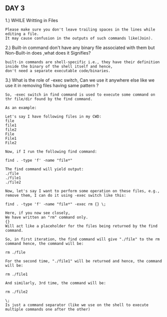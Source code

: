  ##                                       DAY 3

1.) WHILE Writting in Files 
     
    Please make sure you don't leave trailing spaces in the lines while editing a file. 
    It may cause confusion in the outputs of such commands like(Join).

2.) Built-in command don't have any binary file associated with them but Non-Built-in does ,what does it Signifies?

    built-in commands are shell-specific i.e., they have their definition inside the binary of the shell itself and hence, 
    don't need a separate executable code/binaries.
    
3.) What is the role of -exec switch, Can we use it anywhere else like we use it in removing files having same pattern ?

    So, -exec switch in find command is used to execute some command on thr file/dir found by the find command.

    As an example:

    Let's say I have following files in my CWD:
    file
    file1
    file2
    File
    File1
    File2

    Now, if I run the following find command:

    find . -type 'f' -name "file*"

    The find command will yield output:
    ./file
    ./file1
    ./file2

    Now, let's say I want to perform some operation on these files, e.g., remove them, I can do it using -exec switch like this:

    find . -type 'f' -name "file*" -exec rm {} \;

    Here, if you now see closely,
    We have written an "rm" command only.
    {}
    Will act like a placeholder for the files being returned by the find command.

    So, in first iteration, the find command will give "./file" to the rm command hence, the command will be:

    rm ./file

    For the second time, "./file1" will be returned and hence, the command will be:

    rm ./file1

    And similarly, 3rd time, the command will be:

    rm ./file2

    \;
    Is just a command separator (like we use on the shell to execute multiple commands one after the other)
